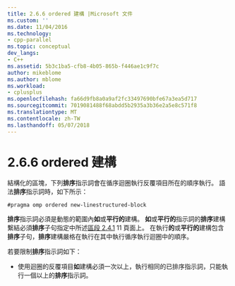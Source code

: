 ```yaml
---
title: 2.6.6 ordered 建構 |Microsoft 文件
ms.custom: ''
ms.date: 11/04/2016
ms.technology:
- cpp-parallel
ms.topic: conceptual
dev_langs:
- C++
ms.assetid: 5b3c1ba5-cfb8-4b05-865b-f446ae1c9f7c
author: mikeblome
ms.author: mblome
ms.workload:
- cplusplus
ms.openlocfilehash: fa66d9fb8a0a9af2fc33497690bfe67a3ea5d717
ms.sourcegitcommit: 7019081488f68abdd5b2935a3b36e2a5e8c571f8
ms.translationtype: MT
ms.contentlocale: zh-TW
ms.lasthandoff: 05/07/2018
---
```

# <a name="266-ordered-construct"></a>2.6.6 ordered 建構
結構化的區塊，下列**排序**指示詞會在循序迴圈執行反覆項目所在的順序執行。 語法**排序**指示詞時，如下所示：  
  
```  
#pragma omp ordered new-linestructured-block  
```  
  
 **排序**指示詞必須是動態的範圍內**如**或**平行的**建構。 **如**或**平行的**指示詞的**排序**建構繫結必須**排序**子句指定中所述[區段 2.4.1](../../parallel/openmp/2-4-1-for-construct.md) 11 頁面上。 在執行**的**或**平行的**建構包含**排序**子句，**排序**建構嚴格在執行在其中執行循序執行迴圈中的順序。  
  
 若要限制**排序**指示詞如下：  
  
-   使用迴圈的反覆項目**如**建構必須一次以上，執行相同的已排序指示詞，只能執行一個以上的**排序**指示詞。
